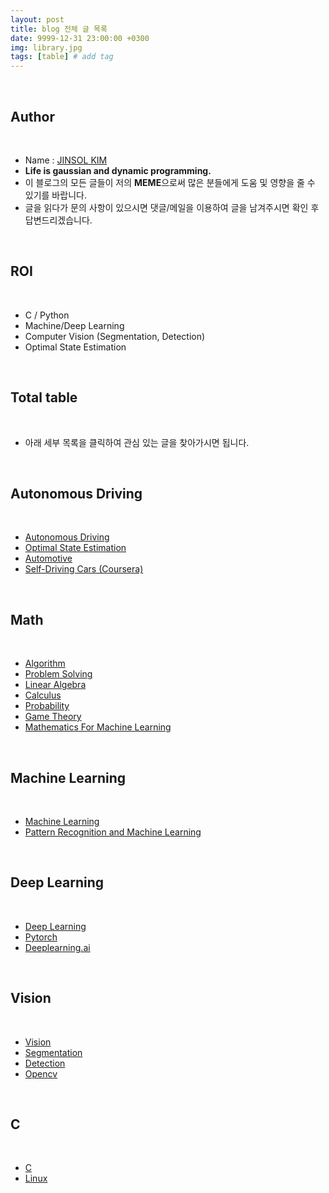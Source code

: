 ```yaml
---
layout: post
title: blog 전체 글 목록
date: 9999-12-31 23:00:00 +0300
img: library.jpg
tags: [table] # add tag
---
```


<br>

## **Author**

<br>

- Name : [JINSOL KIM](https://www.linkedin.com/in/jinsolkima)
- **Life is gaussian and dynamic programming.**
- 이 블로그의 모든 글들이 저의 **MEME**으로써 많은 분들에게 도움 및 영향을 줄 수 있기를 바랍니다.
- 글을 읽다가 문의 사항이 있으시면 댓글/메일을 이용하여 글을 남겨주시면 확인 후 답변드리겠습니다.

<br>

## **ROI**

<br>

- C / Python
- Machine/Deep Learning
- Computer Vision (Segmentation, Detection)
- Optimal State Estimation

<br>

## **Total table**

<br>

- 아래 세부 목록을 클릭하여 관심 있는 글을 찾아가시면 됩니다.

<br>

## **Autonomous Driving**

<br>

- [Autonomous Driving](https://gaussian37.github.io/autodrive-concept-table/)
- [Optimal State Estimation](https://gaussian37.github.io/autodrive-ose-table/)
- [Automotive](https://gaussian37.github.io/autodrive-automotive-table/)
- [Self-Driving Cars (Coursera)](https://gaussian37.github.io/autodrive-sdcc-table/)

<br>

## **Math**

<br>

- [Algorithm](https://gaussian37.github.io/math-algorithm-table/)
- [Problem Solving](https://gaussian37.github.io/math-ps-table/)
- [Linear Algebra](https://gaussian37.github.io/math-la-table/)
- [Calculus](https://gaussian37.github.io/math-calculus-Table/)
- [Probability](https://gaussian37.github.io/math-pb-table/)
- [Game Theory](https://gaussian37.github.io/math-game-table/)
- [Mathematics For Machine Learning](https://gaussian37.github.io/math-mfml-table/)

<br>

## **Machine Learning**

<br>

- [Machine Learning](https://gaussian37.github.io/ml-concept-table/)
- [Pattern Recognition and Machine Learning](https://gaussian37.github.io/ml-prml-table/)

<br>

## **Deep Learning**

<br>

- [Deep Learning](https://gaussian37.github.io/dl-concept-table/)
- [Pytorch](https://gaussian37.github.io/dl-pytorch-table/)
- [Deeplearning.ai](https://gaussian37.github.io/dl-dlai-table/)

<br>

## **Vision**

<br>

- [Vision](https://gaussian37.github.io/vision-concept-table/)
- [Segmentation](https://gaussian37.github.io/vision-segmentation-table/)
- [Detection](https://gaussian37.github.io/vision-detection-table/)
- [Opencv](https://gaussian37.github.io/vision-opencv-table/)

<br>

## **C**

<br>

- [C](https://gaussian37.github.io/c-concept-table/)
- [Linux](https://gaussian37.github.io/c-linux-table/)
